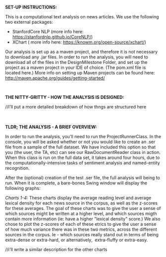 <p><strong>SET-UP INSTRUCTIONS:</strong></p>
<p>This is a computational text analysis on news articles. We use the following two external packages:</p>
<ul>
<li>StanfordCore NLP (more info here: <a href="https://stanfordnlp.github.io/CoreNLP/">https://stanfordnlp.github.io/CoreNLP/</a>)</li>
<li>XChart ( more info here: <a href="https://knowm.org/open-source/xchart/">https://knowm.org/open-source/xchart/</a>)</li>
</ul>
<p>Our analysis is set up as a maven project, and therefore it is not necessary to download any .jar files. In order to run the analysis, you will need to download all of the files in the DesignMilestone Folder, and set up the project as a maven project in your IDE of choice. (The pom.xml file is located here.) More info on setting up Maven projects can be found here: <a href="https://knowm.org/open-source/xchart/">http://maven.apache.org/guides/getting-started/</a></p>
<p>&nbsp;</p>
<p><strong>THE NITTY-GRITTY - HOW THE ANALYSIS IS DESIGNED:</strong></p>
<p>//I'll put a more detailed breakdown of how thngs are structured here&nbsp;</p>
<p><br /> <br /> <strong>TLDR; THE ANALYSIS - A BRIEF OVERVIEW:</strong></p>
<p>In order to run the analysis, you'll need to run the ProjectRunnerClass. In the console, you will be asked whether or not you would like to create an .ser file from a sample of the full dataset. We have included this option so that you (the user, the TA, etc) can see our RawDocumentReader class in action. When this class is run on the full data set, it takes around four hours, due to the computationally-intensive tasks of sentiment analysis and named-entity recognition.&nbsp;</p>
<p>After the (optional) creation of the test .ser file, the full analysis will being to run. When it is complete, a bare-bones Swing window will display the following graphs:</p>
<p><em>Charts 1-4:</em>&nbsp;These charts display the average reading level and average lexical density for each news source in the corpus, as well as the z-scores for these averages. The goal of these charts was to give the user a sense of which sources might be written at a higher level, and which sources migth contain more information (ie: have a higher "lexical density" score.) We also chose to plot the z-scores of each of these etrics to give the user a sense of how much variance there was in these two metrics, across the different sources in the corpus. Ie - which sources really stand out in terms of being extra-dense or extra-hard, or alternatively,&nbsp; extra-fluffy or extra-easy.&nbsp;</p>

//i'll write a similar description for the other charts
<p>&nbsp;</p>
